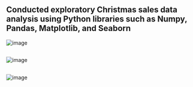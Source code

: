 ## Conducted exploratory Christmas sales data analysis using Python libraries such as Numpy, Pandas, Matplotlib, and Seaborn


![image](https://github.com/user-attachments/assets/858a0d84-e9d6-4a1e-8c1a-e4656fba6ef0)
##
![image](https://github.com/user-attachments/assets/ccc12484-c91f-4c91-952e-1c78eeaba0bb)
##
![image](https://github.com/user-attachments/assets/42cc19bb-b7d1-49f3-bc9b-9b2cd44b7f18)


